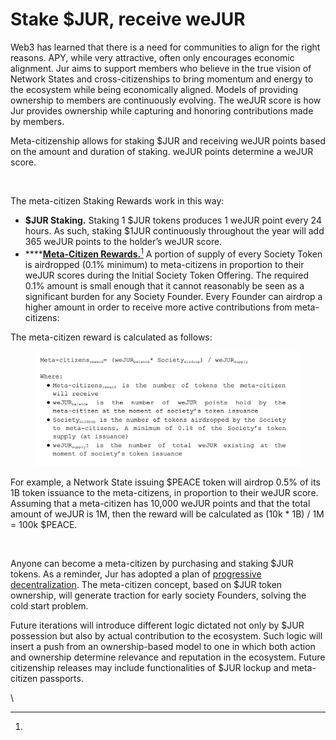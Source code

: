 # Stake $JUR, receive weJUR

Web3 has learned that there is a need for communities to align for the right reasons. APY, while very attractive, often only encourages economic alignment. Jur aims to support members who believe in the true vision of Network States and cross-citizenships to bring momentum and energy to the ecosystem while being economically aligned. Models of providing ownership to members are continuously evolving. The weJUR score is how Jur provides ownership while capturing and honoring contributions made by members.

Meta-citizenship allows for staking $JUR and receiving weJUR points based on the amount and duration of staking. weJUR points determine a weJUR score. &#x20;

<figure><img src="https://lh5.googleusercontent.com/APmwy8N0nyMGi7DqMbt3oRK3_2y9C8OCHT1GBLLn9WnVo8ifT1gsj9vVBBwD-TGv34sCVG9RaQOSHfamHrEcxPs79Y4pFlsmsN286i294ouHNMdCQ1qIj7dt6theLyhXDzrwMMTy3cxTcIXbv8WzAvctosJE3I754ZschaYbN6z6Mh7PrgQUyysGplm5qw" alt=""><figcaption></figcaption></figure>

The meta-citizen Staking Rewards work in this way: &#x20;

* **$JUR Staking.** Staking 1 $JUR tokens produces 1 weJUR point every 24 hours. As such, staking $1JUR continuously throughout the year will add 365 weJUR points to the holder’s weJUR score.
* ****[**Meta-Citizen Rewards.**](#user-content-fn-1)[^1] A portion of supply of every Society Token is airdropped (0.1% minimum) to meta-citizens in proportion to their weJUR scores during the Initial Society Token Offering. The required 0.1% amount is small enough that it cannot reasonably be seen as a significant burden for any Society Founder. Every Founder can airdrop a higher amount in order to receive more active contributions from meta-citizens:

The meta-citizen reward is calculated as follows:

<figure><img src="../../.gitbook/assets/Screenshot 2023-01-23 at 20.19.26 (1) (1).png" alt=""><figcaption></figcaption></figure>

For example, a Network State issuing $PEACE token will airdrop 0.5% of its 1B token issuance to the meta-citizens, in proportion to their weJUR score. Assuming that a meta-citizen has 10,000 weJUR points and that the total amount of weJUR is 1M, then the reward will be calculated as (10k \* 1B) / 1M = 100k $PEACE.

<figure><img src="https://lh6.googleusercontent.com/zutRKKVzGfXmXWtLLGu-xdx7FS-fFOnLsawGvhapyhuVpuppoDhPtbUnCfiMs8XEkHuco4sCZFmOOCyej09McYvABcrwYa-w-YkyHIb-3XvuPFpajo-t7xnugLrlD3XVkZh4tX3D7a07R7xZtW44l2XZTPwTSz13zKqM1J-0zCL0zY0u4nA7gY__D3sIZg" alt=""><figcaption></figcaption></figure>

Anyone can become a meta-citizen by purchasing and staking $JUR tokens. As a reminder, Jur has adopted a plan of [progressive decentralization](https://a16z.com/2020/01/09/progressive-decentralization-crypto-product-management/). The meta-citizen concept, based on $JUR token ownership, will generate traction for early society Founders, solving the cold start problem.&#x20;

Future iterations will introduce different logic dictated not only by $JUR possession but also by actual contribution to the ecosystem. Such logic will insert a push from an ownership-based model to one in which both action and ownership determine relevance and reputation in the ecosystem. Future citizenship releases may include functionalities of $JUR lockup and meta-citizen passports.&#x20;

\


[^1]: 
